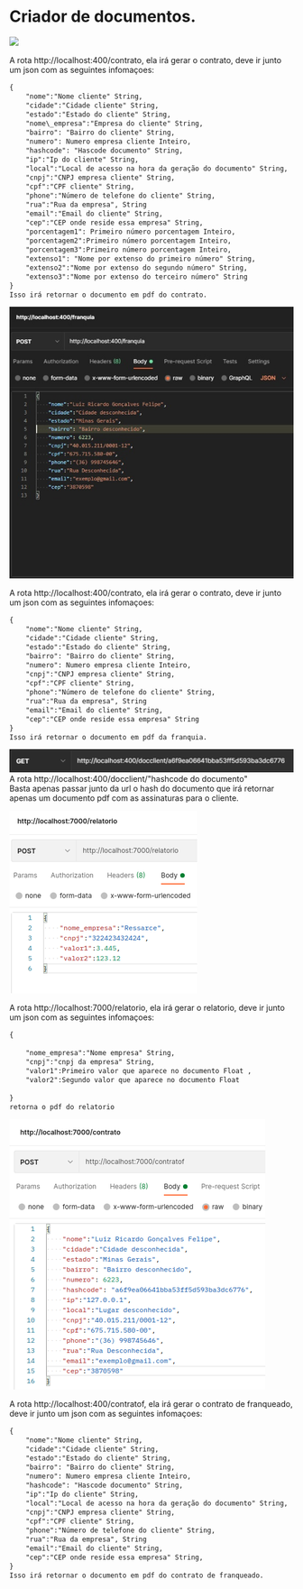 Criador de documentos.
======================

![](./images/Sem%20título.png)

A rota http://localhost:400/contrato, ela irá gerar o contrato, deve ir
junto um json com as seguintes infomaçoes:
    
    {
        "nome":"Nome cliente" String,
        "cidade":"Cidade cliente" String,
        "estado":"Estado do cliente" String,
        "nome\_empresa":"Empresa do cliente" String,
        "bairro": "Bairro do cliente" String,
        "numero": Numero empresa cliente Inteiro,
        "hashcode": "Hascode documento" String,
        "ip":"Ip do cliente" String,
        "local":"Local de acesso na hora da geração do documento" String,
        "cnpj":"CNPJ empresa cliente" String,
        "cpf":"CPF cliente" String,
        "phone":"Número de telefone do cliente" String,
        "rua":"Rua da empresa", String
        "email":"Email do cliente" String,
        "cep":"CEP onde reside essa empresa" String,
        "porcentagem1": Primeiro número porcentagem Inteiro,
        "porcentagem2":Primeiro número porcentagem Inteiro,
        "porcentagem3":Primeiro número porcentagem Inteiro,
        "extenso1": "Nome por extenso do primeiro número" String,
        "extenso2":"Nome por extenso do segundo número" String,
        "extenso3":"Nome por extenso do terceiro número" String
    }
    Isso irá retornar o documento em pdf do contrato.

![](./images/Sem%20tw.jpg)

A rota http://localhost:400/contrato, ela irá gerar o contrato, deve ir
junto um json com as seguintes infomaçoes:
    
    {
        "nome":"Nome cliente" String,
        "cidade":"Cidade cliente" String,
        "estado":"Estado do cliente" String,
        "bairro": "Bairro do cliente" String,
        "numero": Numero empresa cliente Inteiro,
        "cnpj":"CNPJ empresa cliente" String,
        "cpf":"CPF cliente" String,
        "phone":"Número de telefone do cliente" String,
        "rua":"Rua da empresa", String
        "email":"Email do cliente" String,
        "cep":"CEP onde reside essa empresa" String
    }
    Isso irá retornar o documento em pdf da franquia.

![](./images/get.png) \
A rota http://localhost:400/docclient/"hashcode do documento"\
Basta apenas passar junto da url o hash do documento que irá retornar
apenas um documento pdf com as assinaturas para o cliente.


![](./images/relatorio.png)

A rota http://localhost:7000/relatorio, ela irá gerar o relatorio, deve ir
junto um json com as seguintes infomaçoes:
    
    {

        "nome_empresa":"Nome empresa" String,
        "cnpj":"cnpj da empresa" String,
        "valor1":Primeiro valor que aparece no documento Float ,
        "valor2":Segundo valor que aparece no documento Float

    }
    retorna o pdf do relatorio

![](./images/cfranqueado.png)

A rota http://localhost:400/contratof, ela irá gerar o contrato de franqueado, deve ir
junto um json com as seguintes infomaçoes:
    
    {
        "nome":"Nome cliente" String,
        "cidade":"Cidade cliente" String,
        "estado":"Estado do cliente" String,
        "bairro": "Bairro do cliente" String,
        "numero": Numero empresa cliente Inteiro,
        "hashcode": "Hascode documento" String,
        "ip":"Ip do cliente" String,
        "local":"Local de acesso na hora da geração do documento" String,
        "cnpj":"CNPJ empresa cliente" String,
        "cpf":"CPF cliente" String,
        "phone":"Número de telefone do cliente" String,
        "rua":"Rua da empresa", String
        "email":"Email do cliente" String,
        "cep":"CEP onde reside essa empresa" String,
    }
    Isso irá retornar o documento em pdf do contrato de franqueado.